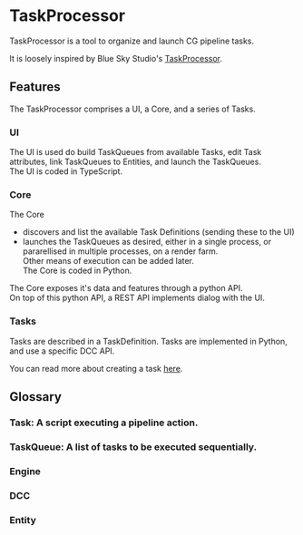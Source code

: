 # TaskProcessor  

TaskProcessor is a tool to organize and launch CG pipeline tasks.  

It is loosely inspired by Blue Sky Studio's [TaskProcessor](data/taskProcessor.pdf).  


## Features  

The TaskProcessor comprises a UI, a Core, and a series of Tasks.  

### UI  

The UI is used do build TaskQueues from available Tasks, edit Task attributes, link TaskQueues to Entities, and launch the TaskQueues.  
The UI is coded in TypeScript.  

### Core  
  
The Core   
- discovers and list the available Task Definitions (sending these to the UI)  
- launches the TaskQueues as desired, either in a single process, or   pararellised in multiple processes, on a render farm.  
Other means of execution can be added later.  
The Core is coded in Python.  

The Core exposes it's data and features through a python API.  
On top of this python API, a REST API implements dialog with the UI.  

### Tasks  

Tasks are described in a TaskDefinition.
Tasks are implemented in Python, and use a specific DCC API.

You can read more about creating a task [here](docs/task_creation_doc.md).

## Glossary  

### Task: A script executing a pipeline action.  

### TaskQueue: A list of tasks to be executed sequentially.  

### Engine  

### DCC

### Entity

